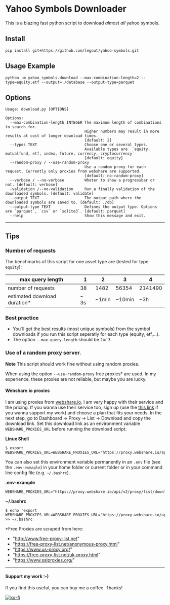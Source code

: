 # Yahoo Symbols Downloader

This is a blazing fast python script to download *almost all* yahoo symbols.


## Install

```
pip install git+https://github.com/legout/yahoo-symbols.git
```

## Usage Example

```
python -m yahoo_symbols.download --max-combination-length=2 --type=equity,etf --output=./database --output-type=parquet
``` 

## Options

```
Usage: download.py [OPTIONS]

Options:
  --max-combination-length INTEGER The maximum length of combinations to search for. 
                                   Higher numbers may result in more results at cost of longer download times.
                                   [default: 2]
  --types TEXT                     Choose one or several types. 
                                   Available types are  `equity, mutualfund, etf, index, future, currency, cryptocurrency`
                                   [default: equity]
  --random-proxy / --use-random-proxy
                                   Use a random proxy for each request. Currently only proxies from webshare are supported.
                                   [default: no-random-proxy]
  --verbose / --no-verbose         Wheter to show a progressbar or not. [default: verbose]
  -validation /--no-validation     Run a finally validation of the downloaded symbols. [default: validate]
  --output TEXT                    The output path where the downloaded symbols are saved to. [default: ./db]
  --output-type TEXT               Defines the output type. Options are `parquet`, `csv` or `sqlite3`. [default: parquet]
  --help                           Show this message and exit.
```


<hr>

## Tips
### Number of requests

The benchmarks of this script for one asset type are (tested for type `equity`):

| max query length             | 1    | 2     | 3      | 4       |
| ---------------------------- | ---- | ----- | ------ | ------- |
| number of requests           | 38   | 1482  | 56354  | 2141490 |
| estimated download duration* | ~ 3s | ~1min | ~10min | ~3h     |


### Best practice
 - You´ll get the best results (most unique symbols) from the symbol downloads if you run this script seperatly for each type (equity, etf,...).
 - The option `--max-query-length` should be `2`or `3`. 

### Use of a random proxy server.

**Note**
This script should work fine without using random proxies.

When using the  option `--use-random-proxy`  free proxies* are used. In my experience, these proxies are not reliable, but maybe you are lucky.

#### Webshare.io proxies
I am using proxies from [webshare.io](https://www.webshare.io/). I am very happy with their service and the pricing. If you wanna use their service too, sign up (use the [this link](https://www.webshare.io/?referral_code=upb7xtsy39kl) if you wanna support my work) and choose a plan that fits your needs. In the next step, go to Dashboard -> Proxy -> List -> Download and copy the download link. Set this download link as an environment variable `WEBSHARE_PROXIES_URL`  before running the download script. 

**Linux Shell**
```
$ export WEBSHARE_PROXIES_URL=WEBSHARE_PROXIES_URL="https://proxy.webshare.io/api/v2/proxy/list/download/abcdefg1234567/-/any/username/direct/-/"
```

You can also set this environment variable permanently in an `.env` file (see the `.env-exmaple`) in your home folder or current folder or in your command line config file (e.g. `~/.bashrc`).

**.env-example**
```
WEBSHARE_PROXIES_URL="https://proxy.webshare.io/api/v2/proxy/list/download/abcdefg1234567/-/any/username/direct/-/"
```

**~/.bashrc**
```
$ echo 'export WEBSHARE_PROXIES_URL=WEBSHARE_PROXIES_URL="https://proxy.webshare.io/api/v2/proxy/list/download/abcdefg1234567/-/any/username/direct/-/"' >> ~/.bashrc
```


*Free Proxies are scraped from here:
- "http://www.free-proxy-list.net"
- "https://free-proxy-list.net/anonymous-proxy.html"
- "https://www.us-proxy.org/"
- "https://free-proxy-list.net/uk-proxy.html"
- "https://www.sslproxies.org/"


<hr>

#### Support my work :-)

If you find this useful, you can buy me a coffee. Thanks!

[![ko-fi](https://ko-fi.com/img/githubbutton_sm.svg)](https://ko-fi.com/W7W0ACJPB)


